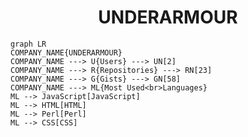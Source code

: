 <h1 align="center">UNDERARMOUR</h1>

```mermaid
graph LR
COMPANY_NAME{UNDERARMOUR}
COMPANY_NAME ---> U{Users} ---> UN[2]
COMPANY_NAME ---> R{Repositories} ---> RN[23]
COMPANY_NAME ---> G{Gists} ---> GN[58]
COMPANY_NAME ---> ML{Most Used<br>Languages}
ML --> JavaScript[JavaScript]
ML --> HTML[HTML]
ML --> Perl[Perl]
ML --> CSS[CSS]
```
